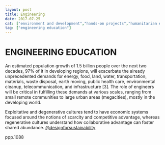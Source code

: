 ```yaml
---
layout: post
title: Engineering
date: 2017-07-25
cat: ["environment and development","hands-on projects","humanitarian development","interrelationships","resources"]
tag: ["engineering education"]
---
```


# ENGINEERING EDUCATION

An estimated population growth of 1.5 billion people over the next two decades, 97% of it in developing regions, will exacerbate the already unprecedented demands for energy, food, land, water, transportation, materials, waste disposal, earth moving, public health care, environmental cleanup, telecommunication, and infrastructure [3]. The role of engineers will be critical in fulfilling these demands at various scales, ranging from small remote communities to large urban areas (megacities), mostly in the developing world.

Exploitative and degenerative cultures tend to have economic systems focused around the notions of scarcity and competitive advantage, whereas regenerative cultures understand how collaborative advantage can foster shared abundance. [@designforsustainability](https://medium.com/@designforsustainability/questioning-dangerous-ideologies-dismantling-economic-orthodoxies-39a145c08ce0)

 ppp.1088